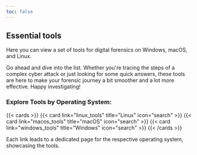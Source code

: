 ```yaml
---
toc: false
---
```


## Essential tools

Here you can view a set of tools for digital forensics on Windows, macOS, and Linux. 

Go ahead and dive into the list. Whether you're tracing the steps of a complex cyber attack or just looking for some quick answers, these tools are here to make your forensic journey a bit smoother and a lot more effective. Happy investigating!

### Explore Tools by Operating System:

{{< cards >}}
  {{< card link="linux_tools" title="Linux" icon="search" >}}
  {{< card link="macos_tools" title="macOS" icon="search" >}}
  {{< card link="windows_tools" title="Windows" icon="search" >}}
{{< /cards >}}


Each link leads to a dedicated page for the respective operating system, showcasing the tools.
